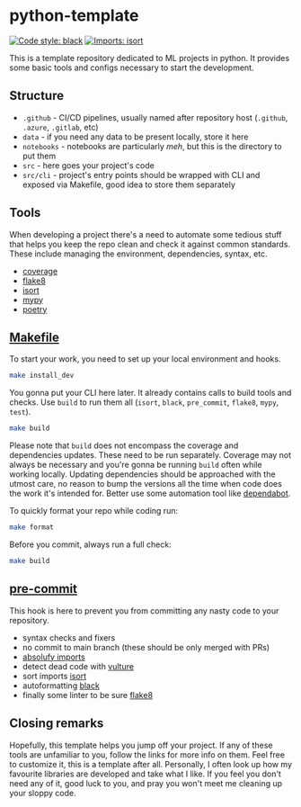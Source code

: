 # python-template

[![Code style: black](https://img.shields.io/badge/code%20style-black-000000.svg)](https://github.com/psf/black)
[![Imports: isort](https://img.shields.io/badge/%20imports-isort-%231674b1?style=flat&labelColor=ef8336)](https://pycqa.github.io/isort/)

This is a template repository dedicated to ML projects in python. It provides some basic tools and configs necessary to start the development.

## Structure

- `.github` - CI/CD pipelines, usually named after repository host (`.github`, `.azure`, `.gitlab`, etc)
- `data` - if you need any data to be present locally, store it here
- `notebooks` - notebooks are particularly _meh_, but this is the directory to put them
- `src` - here goes your project's code
- `src/cli` - project's entry points should be wrapped with CLI and exposed via Makefile, good idea to store them separately

## Tools

When developing a project there's a need to automate some tedious stuff that helps you keep the repo clean and check it against common standards. These include managing the environment, dependencies, syntax, etc.

- [coverage](https://github.com/nedbat/coveragepy)
- [flake8](https://github.com/PyCQA/flake8)
- [isort](https://github.com/PyCQA/isort)
- [mypy](https://github.com/python/mypy)
- [poetry](https://github.com/python-poetry/poetry)

## [Makefile](Makefile)

To start your work, you need to set up your local environment and hooks.

```sh
make install_dev
```

You gonna put your CLI here later. It already contains calls to build tools and checks. Use `build` to run them all (`isort`, `black`, `pre_commit`, `flake8`, `mypy`, `test`).

```sh
make build
```

Please note that `build` does not encompass the coverage and dependencies updates. These need to be run separately. Coverage may not always be necessary and you're gonna be running `build` often while working locally. Updating dependencies should be approached with the utmost care, no reason to bump the versions all the time when code does the work it's intended for. Better use some automation tool like [dependabot](https://docs.github.com/en/code-security/dependabot/dependabot-version-updates/configuration-options-for-the-dependabot.yml-file).

To quickly format your repo while coding run:

```sh
make format
```

Before you commit, always run a full check:

```sh
make build
```

## [pre-commit](.github/hooks/.pre-commit-config.yml)

This hook is here to prevent you from committing any nasty code to your repository.

- syntax checks and fixers
- no commit to main branch (these should be only merged with PRs)
- [absolufy imports](https://github.com/MarcoGorelli/absolufy-imports)
- detect dead code with [vulture](https://github.com/jendrikseipp/vulture)
- sort imports [isort](https://github.com/timothycrosley/isort)
- autoformatting [black](https://github.com/psf/black)
- finally some linter to be sure [flake8](https://gitlab.com/pycqa/flake8)

## Closing remarks

Hopefully, this template helps you jump off your project. If any of these tools are unfamiliar to you, follow the links for more info on them. Feel free to customize it, this is a template after all. Personally, I often look up how my favourite libraries are developed and take what I like. If you feel you don't need any of it, good luck to you, and pray you won't meet me cleaning up your sloppy code.
